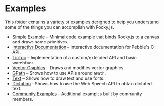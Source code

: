 # Examples

This folder contains a variety of examples designed to help you understand some of the things you can accomplish with Rocky.js. 
 
 - [Simple Example](simple/index.html) – Minimal code example that binds Rocky.js to a canvas and draws some primitives.
 - [Interactive Documentation](interactive/index.html) – Interactive documentation for Pebble's C-API.
 - [TicToc](tictoc/index.html) – Implementation of a custom/extended API and basic watchface.
 - [Vector Graphics](pdc/index.html) – Draws and modifies vector graphics.  
 - [GPath](gpath/index.html) – Shows how to use APIs around `GPath`.
 - [Text](text/index.html) – Shows how to draw text and use fonts.
 - [Dictation](dictation/index.html) - Shows how to use the Web Speech API to obtain dictated text.
 - [Community Examples](community.html) - Additional examples built by community members.
 
